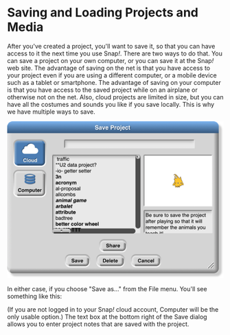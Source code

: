 # Saving and Loading Projects and Media

After you've created a project, you'll want to save it, so that you can
have access to it the next time you use Snap<em>!</em>. There are two ways to
do that. You can save a project on your own computer, or you can save it
at the Snap<em>!</em> web site. The advantage of saving on the net is that you
have access to your project even if you are using a different computer,
or a mobile device such as a tablet or smartphone. The advantage of
saving on your computer is that you have access to the saved project
while on an airplane or otherwise not on the net. Also, cloud projects
are limited in size, but you can have all the costumes and sounds you
like if you save locally. This is why we have multiple ways to save.

![](assets/images/image487.png)
<!--{width="341px" height="247px"} -->
In either case, if you choose "Save as..."
from the File menu. You'll see something like this:

(If you are not logged in to your Snap<em>!</em> cloud account, Computer will
be the only usable option.) The text box at the bottom right of the Save
dialog allows you to enter project notes that are saved with the
project.
